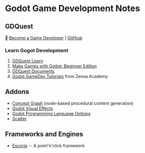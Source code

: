 # Godot Game Development Notes

## GDQuest

:link: [Become a Game Developer](https://www.gdquest.com/) | [GitHiub](https://github.com/GDQuest)

### Learn Gogot Development

1. [GDQuest Learn](https://gdquest.mavenseed.com/p/home)
2. [Make Games with Godot: Beginner Edition](https://www.gdquest.com/docs/guides/learn-godot/beginner/)
3. [GDQuest Documents](https://www.gdquest.com/docs/)
4. [Godot GameDev Tutorials](https://godottutorials.pro/) from Zenva Academy

## Addons

- [Concept Graph](https://github.com/HungryProton/concept_graph) (node-based procedural content generation)
- [Godot Visual Effects](https://github.com/GDQuest/godot-visual-effects)
- [Godot Programming Language Options](https://gamefromscratch.com/godot-programming-language-options/)
- [Scatter](https://github.com/HungryProton/scatter)

## Frameworks and Engines

- [Escoria](https://godotengine.org/article/our-point-click-framework-finally-out) -- A point'n'click framework
